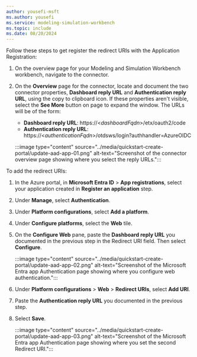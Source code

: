 ```yaml
---
author: yousefi-msft
ms.author: yousefi
ms.service: modeling-simulation-workbench
ms.topic: include
ms.date: 08/20/2024
---
```


Follow these steps to get register the redirect URIs with the Application Registration:

1. On the overview page for your Modeling and Simulation Workbench workbench, navigate to the connector.

1. On the **Overview** page for the connector, locate and document the two connector properties, **Dashboard reply URL** and **Authentication reply URL**, using the copy to clipboard icon. If these properties aren't visible, select the **See More** button on page to expand the window. The URLs will be of the form:
   * **Dashboard reply URL**: https://<*dashboardFqdn*>/etx/oauth2/code
   * **Authentication reply URL**: https://<*authenticationFqdn*>/otdsws/login?authhandler=AzureOIDC

   :::image type="content" source="../media/quickstart-create-portal/update-aad-app-01.png" alt-text="Screenshot of the connector overview page showing where you select the reply URLs.":::

To add the redirect URIs:

1. In the Azure portal, in **Microsoft Entra ID** > **App registrations**, select your application created in **Register an application** step.

1. Under **Manage**, select **Authentication**.

1. Under **Platform configurations**, select **Add a platform**.

1. Under **Configure platforms**, select the **Web** tile.

1. On the **Configure Web** pane, paste the **Dashboard reply URL** you documented in the previous step in the Redirect URI field. Then select **Configure**.

   :::image type="content" source="../media/quickstart-create-portal/update-aad-app-02.png" alt-text="Screenshot of the Microsoft Entra app Authentication page showing where you configure web authentication.":::

1. Under **Platform configurations** > **Web** > **Redirect URIs**, select **Add URI**.

1. Paste the **Authentication reply URL** you documented in the previous step.

1. Select **Save**.

   :::image type="content" source="../media/quickstart-create-portal/update-aad-app-03.png" alt-text="Screenshot of the Microsoft Entra app Authentication page showing where you set the second Redirect URI.":::
